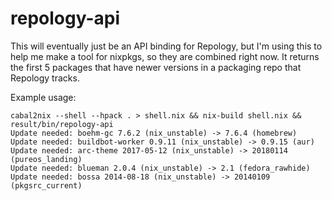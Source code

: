 # repology-api

This will eventually just be an API binding for Repology, but I'm using this to help me make a tool for nixpkgs, so they are combined right now. It returns the first 5 packages that have newer versions in a packaging repo that Repology tracks.

Example usage:
```
cabal2nix --shell --hpack . > shell.nix && nix-build shell.nix && result/bin/repology-api
Update needed: boehm-gc 7.6.2 (nix_unstable) -> 7.6.4 (homebrew)
Update needed: buildbot-worker 0.9.11 (nix_unstable) -> 0.9.15 (aur)
Update needed: arc-theme 2017-05-12 (nix_unstable) -> 20180114 (pureos_landing)
Update needed: blueman 2.0.4 (nix_unstable) -> 2.1 (fedora_rawhide)
Update needed: bossa 2014-08-18 (nix_unstable) -> 20140109 (pkgsrc_current)
```
